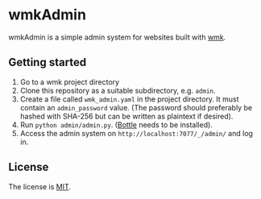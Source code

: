 # wmkAdmin

wmkAdmin is a simple admin system for websites built with [wmk].

## Getting started

1. Go to a wmk project directory
2. Clone this repository as a suitable subdirectory, e.g. `admin`.
3. Create a file called `wmk_admin.yaml` in the project directory. It must
   contain an `admin_password` value. (The password should preferably be hashed
   with SHA-256 but can be written as plaintext if desired).
4. Run `python admin/admin.py`. ([Bottle] needs to be installed).
5. Access the admin system on `http://localhost:7077/_/admin/` and log in.

## License

The license is [MIT].

[wmk]: https://github.com/bk/wmk
[Bottle]: https://bottlepy.org/
[MIT]: https://opensource.org/license/mit/

